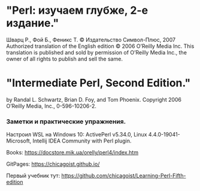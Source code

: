# "Perl: изучаем глубже, 2-е издание." 
Шварц Р., Фой Б., Феникс Т.
© Издательство Символ-Плюс, 2007 Authorized translation of the English edition © 2006 O’Reilly Media Inc. This translation is published and sold by permission of O’Reilly Media Inc., the owner of all rights to publish and sell the same.

# "Intermediate Perl, Second Edition."
by Randal L. Schwartz, Brian D. Foy, and Tom Phoenix. Copyright 2006 O’Reilly Media, Inc., 0-596-10206-2.


### Заметки и практические упражнения.

Настроил WSL на Windows 10: 
ActivePerl v5.34.0, Linux 4.4.0-19041-Microsoft, Intellij IDEA Community with Perl plugin.

Books:  https://docstore.mik.ua/orelly/perl4/index.htm

GitPages: https://chicagoist.github.io/

Первый учебник тут: https://github.com/chicagoist/Learning-Perl-Fifth-edition 

